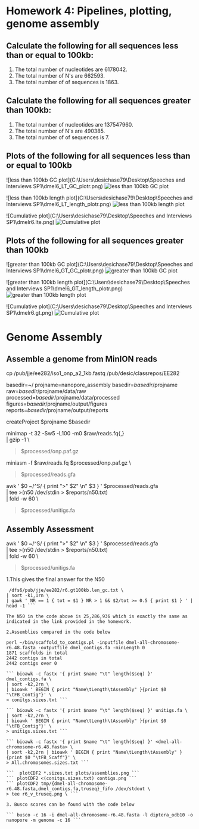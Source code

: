 # Homework 4: Pipelines, plotting, genome assembly

## Calculate the following for all sequences less than or equal to 100kb:


1. The total number of nucleotides are 6178042.
2. The total number of N's are 662593.
3. The total number of of sequences is 1863.

## Calculate the following for all sequences greater than 100kb:

1. The total number of nucleotides are 137547960.
2. The total number of N's are 490385.
3. The total number of of sequences is 7.

## Plots of the following for all sequences less than or equal to 100kb

![less than 100kb GC plot](C:\Users\desichase79\Desktop\Speeches and Interviews SP1\dmel6_LT_GC_plotr.png)
![less than 100kb GC plot](https://github.com/desic2022/EE282/blob/main/output/figures/dmel6_LT_GC_plotr.png)

![less than 100kb length plot](C:\Users\desichase79\Desktop\Speeches and Interviews SP1\dmel6_LT_length_plotr.png)
![less than 100kb length plot](https://github.com/desic2022/EE282/blob/main/output/figures/dmel6_LT_length_plotr.png)

![Cumulative plot](C:\Users\desichase79\Desktop\Speeches and Interviews SP1\dmelr6.lte.png)
![Cumulative plot](https://github.com/desic2022/EE282/blob/main/output/figures/dmelr6.lte.png)

## Plots of the following for all sequences greater than 100kb

![greater than 100kb GC plot](C:\Users\desichase79\Desktop\Speeches and Interviews SP1\dmel6_GT_GC_plotr.png)
![greater than 100kb GC plot](https://github.com/desic2022/EE282/blob/main/output/figures/dmel6_GT_GC_plotr.png)

![greater than 100kb length plot](C:\Users\desichase79\Desktop\Speeches and Interviews SP1\dmel6_GT_length_plotr.png)
![greater than 100kb length plot](https://github.com/desic2022/EE282/blob/main/output/figures/dmel6_GT_length_plotr.png)

![Cumulative plot](C:\Users\desichase79\Desktop\Speeches and Interviews SP1\dmelr6.gt.png)
![Cumulative plot](https://github.com/desic2022/EE282/blob/main/output/figures/dmelr6.gt.png)

# Genome Assembly

## Assemble a genome from MinION reads

cp /pub/jje/ee282/iso1_onp_a2_1kb.fastq /pub/desic/classrepos/EE282

basedir=~/
projname=nanopore_assembly
basedir=$basedir/$projname
raw=$basedir/$projname/data/raw
processed=$basedir/$projname/data/processed
figures=$basedir/$projname/output/figures
reports=$basedir/$projname/output/reports

createProject $projname $basedir

minimap -t 32 -Sw5 -L100 -m0 $raw/reads.fq{,} \
| gzip -1 \
> $processed/onp.paf.gz

miniasm -f $raw/reads.fq $processed/onp.paf.gz \
> $processed/reads.gfa

awk ' $0 ~/^S/ { print ">" $2" \n" $3 } ' $processed/reads.gfa \
| tee >(n50 /dev/stdin > $reports/n50.txt) \
| fold -w 60 \
> $processed/unitigs.fa


## Assembly Assessment

awk ' $0 ~/^S/ { print ">" $2" \n" $3 } ' $processed/reads.gfa \
| tee >(n50 /dev/stdin > $reports/n50.txt) \
| fold -w 60 \
> $processed/unitigs.fa

1.This gives the final answer for the N50
``` gawk ' { tot=tot+$1; print $1 "\t" tot } END { print tot } ' \
 /dfs6/pub/jje/ee282/r6.gt100kb.len_gc.txt \
| sort -k1,1rn \
| gawk ' NR == 1 { tot = $1 } NR > 1 && $2/tot >= 0.5 { print $1 } ' | head -1 ```

The N50 in the code above is 25,286,936 which is exactly the same as indicated in the link provided in the homework.

2.Assemblies compared in the code below

perl ~/bin/scaffold_to_contigs.pl -inputfile dmel-all-chromosome-r6.48.fasta -outputfile dmel_contigs.fa -minLength 0
1871 scaffolds in total
2442 contigs in total
2442 contigs over 0

``` bioawk -c fastx '{ print $name "\t" length($seq) }' dmel_contigs.fa \
| sort -k2,2rn \
| bioawk ' BEGIN { print "Name\tLength\tAssembly" }{print $0 "\tFB_Contig"}' \
> conitgs.sizes.txt ```

``` bioawk -c fastx '{ print $name "\t" length($seq) }' unitigs.fa \
| sort -k2,2rn \
| bioawk ' BEGIN { print "Name\tLength\tAssembly" }{print $0 "\tFB_Contig"}' \
> unitigs.sizes.txt ```

``` bioawk -c fastx '{ print $name "\t" length($seq) }' <dmel-all-chromosome-r6.48.fasta> \
| sort -k2,2rn | bioawk ' BEGIN { print "Name\tLength\tAssembly" }{print $0 "\tFB_Scaff"}' \
> All.chromosomes.sizes.txt ```

```  plotCDF2 *.sizes.txt plots/assemblies.png ```
``` plotCDF2 <(conitgs.sizes.txt) contigs.png ```
``` plotCDF2 tmp/{dmel-all-chromosome-r6.48.fasta,dmel_contigs.fa,truseq}_fifo /dev/stdout \
> tee r6_v_truseq.png \ ```

3. Busco scores can be found with the code below

``` busco -c 16 -i dmel-all-chromosome-r6.48.fasta -l diptera_odb10 -o nanopore -m genome -c 16 ```
